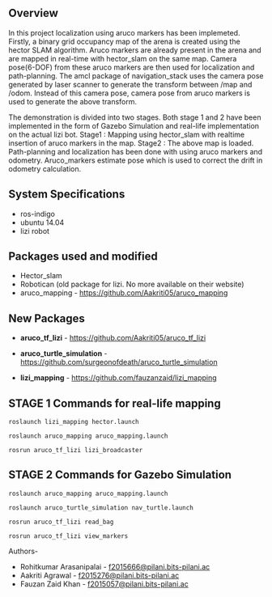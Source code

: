 ## Overview
In this project localization using aruco markers has been implemeted. Firstly, a binary grid occupancy map of the arena is created using the hector SLAM algorithm. Aruco markers are already present in the arena and are mapped in real-time with hector_slam on the same map. Camera pose(6-DOF) from these aruco markers are then used for localization and path-planning. The amcl package of navigation_stack uses the camera pose generated by laser scanner to generate the transform between /map and /odom. Instead of this camera pose, camera pose from aruco markers is used to generate the above transform.

The demonstration is divided into two stages. Both stage 1 and 2 have been implemented in the form of Gazebo Simulation and real-life implementation on the actual lizi bot. 
Stage1 : Mapping using hector_slam with realtime insertion of aruco markers in the map.
Stage2 : The above map is loaded. Path-planning and localization has been done with using aruco markers and odometry. Aruco_markers estimate pose which is used to correct the drift in odometry calculation.

## System Specifications
* ros-indigo
* ubuntu 14.04
* lizi robot

## Packages used and modified
* Hector_slam 
* Robotican (old package for lizi. No more available on their website)
* aruco_mapping - https://github.com/Aakriti05/aruco_mapping 

## New Packages
* __aruco_tf_lizi__ - https://github.com/Aakriti05/aruco_tf_lizi

* __aruco_turtle_simulation__ - https://github.com/surgeonofdeath/aruco_turtle_simulation
   
* __lizi_mapping__ - https://github.com/fauzanzaid/lizi_mapping

## STAGE 1 Commands for real-life mapping
`roslaunch lizi_mapping hector.launch`

`roslaunch aruco_mapping aruco_mapping.launch`

`rosrun aruco_tf_lizi lizi_broadcaster`

## STAGE 2 Commands for Gazebo Simulation
`roslaunch aruco_mapping aruco_mapping.launch`

`roslaunch aruco_turtle_simulation nav_turtle.launch`

`rosrun aruco_tf_lizi read_bag` 

`rosrun aruco_tf_lizi view_markers`  


Authors- 

* Rohitkumar Arasanipalai - f2015666@pilani.bits-pilani.ac
* Aakriti Agrawal - f2015276@pilani.bits-pilani.ac
* Fauzan Zaid Khan - f2015057@pilani.bits-pilani.ac



